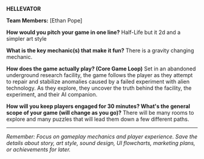 **HELLEVATOR**

**Team Members:** [Ethan Pope]

**How would you pitch your game in one line?**
Half-Life but it 2d and a simpler art style

**What is the key mechanic(s) that make it fun?**
There is a gravity changing mechanic.

**How does the game actually play? (Core Game Loop)**
Set in an abandoned underground research facility, the game follows the player as they attempt to repair and stabilize anomalies caused by a failed experiment with alien technology. As they explore, they uncover the truth behind the facility, the experiment, and their AI companion.

**How will you keep players engaged for 30 minutes? What's the general scope of your game (will change as you go)?**
There will be many rooms to explore and many puzzles that will lead them down a few different paths.

---
*Remember: Focus on gameplay mechanics and player experience. Save the details about story, art style, sound design, UI flowcharts, marketing plans, or achievements for later.*
